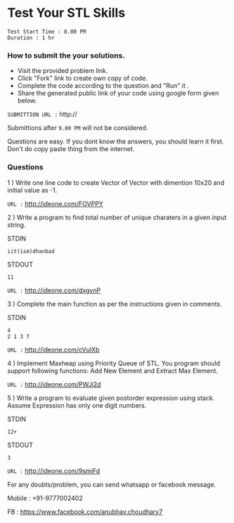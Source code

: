 # Test Your STL Skills
```
Test Start Time : 8.00 PM
Duration : 1 hr
```

### How to submit the your solutions.
* Visit the provided problem link.
* Click "Fork" link to create own copy of code.
* Complete the code according to the question and "Run" it .
* Share the generated public link of your code using google form given below.

`SUBMITTION URL :` http://

Submittions after `9.00 PM` will not be considered.

Questions are easy. If you dont know the answers, you should learn it first. Don't do copy paste thing from the internet.

### Questions
1 ) Write one line code to create Vector of Vector<int>  with dimention 10x20 and initial value as -1.

`URL :` http://ideone.com/FOVPPY

2 ) Write a program to find total number of unique charaters in a given input string.

STDIN
```
iit(ism)dhanbad
```

STDOUT
```
11
```
`URL :` http://ideone.com/dxgvnP

3 ) Complete the main function as per the instructions given in comments.

STDIN
```
4
2 1 3 7
```
`URL :` http://ideone.com/cVuIXb

4 ) Implement Maxheap using Priority Queue of STL. You program should support following functions: Add New Element and Extract Max Element.

`URL :` http://ideone.com/PWJj2d

5 ) Write a program to evaluate given postorder expression using stack. Assume Expression has only one digit numbers.

STDIN
```
12+
```

STDOUT
```
3
```
`URL :`  http://ideone.com/9smiFd


For any doubts/problem, you can send whatsapp or facebook message.

Mobile : +91-9777002402

FB : https://www.facebook.com/anubhav.choudhary7
